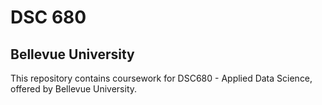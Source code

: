 # DSC 680
## Bellevue University

This repository contains coursework for DSC680 - Applied Data Science, offered by Bellevue University.

